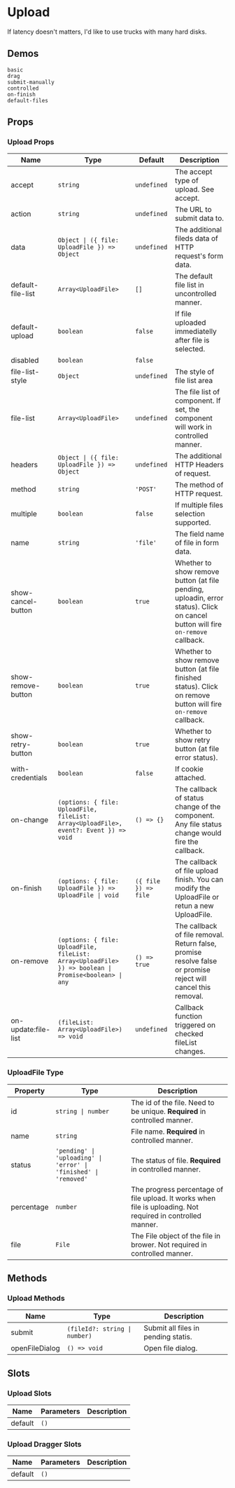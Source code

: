 # Upload

If latency doesn't matters, I'd like to use trucks with many hard disks.

## Demos

```demo
basic
drag
submit-manually
controlled
on-finish
default-files
```

## Props

### Upload Props

| Name | Type | Default | Description |
| --- | --- | --- | --- |
| accept | `string` | `undefined` | The accept type of upload. See <n-a href="https://developer.mozilla.org/en-US/docs/Web/HTML/Element/input/file#accept">accept</n-a>. |
| action | `string` | `undefined` | The URL to submit data to. |
| data | `Object \| ({ file: UploadFile }) => Object` | `undefined` | The additional fileds data of HTTP request's form data. |
| default-file-list | `Array<UploadFile>` | `[]` | The default file list in uncontrolled manner. |
| default-upload | `boolean` | `false` | If file uploaded immediatelly after file is selected. |
| disabled | `boolean` | `false` |  |
| file-list-style | `Object` | `undefined` | The style of file list area |
| file-list | `Array<UploadFile>` | `undefined` | The file list of component. If set, the component will work in controlled manner. |
| headers | `Object \| ({ file: UploadFile }) => Object` | `undefined` | The additional HTTP Headers of request. |
| method | `string` | `'POST'` | The method of HTTP request. |
| multiple | `boolean` | `false` | If multiple files selection supported. |
| name | `string` | `'file'` | The field name of file in form data. |
| show-cancel-button | `boolean` | `true` | Whether to show remove button (at file pending, uploadin, error status). Click on cancel button will fire `on-remove` callback. |
| show-remove-button | `boolean` | `true` | Whether to show remove button (at file finished status). Click on remove button will fire `on-remove` callback. |
| show-retry-button | `boolean` | `true` | Whether to show retry button (at file error status). |
| with-credentials | `boolean` | `false` | If cookie attached. |
| on-change | `(options: { file: UploadFile, fileList: Array<UploadFile>, event?: Event }) => void` | `() => {}` | The callback of status change of the component. Any file status change would fire the callback. |
| on-finish | `(options: { file: UploadFile }) => UploadFile \| void` | `({ file }) => file` | The callback of file upload finish. You can modify the UploadFile or retun a new UploadFile. |
| on-remove | `(options: { file: UploadFile, fileList: Array<UploadFile> }) => boolean \| Promise<boolean> \| any` | `() => true` | The callback of file removal. Return false, promise resolve false or promise reject will cancel this removal. |
| on-update:file-list | `(fileList: Array<UploadFile>) => void` | `undefined` | Callback function triggered on checked fileList changes. |

### UploadFile Type

| Property | Type | Description |
| --- | --- | --- |
| id | `string \| number` | The id of the file. Need to be unique. **Required** in controlled manner. |
| name | `string` | File name. **Required** in controlled manner. |
| status | `'pending' \| 'uploading' \| 'error' \| 'finished' \| 'removed'` | The status of file. **Required** in controlled manner. |
| percentage | `number` | The progress percentage of file upload. It works when file is uploading. Not required in controlled manner. |
| file | `File` | The File object of the file in brower. Not required in controlled manner. |        |

## Methods

### Upload Methods

| Name | Type | Description |
| --- | --- | --- |
| submit | `(fileId?: string \| number)` | Submit all files in pending statis. |
| openFileDialog | `() => void` | Open file dialog. |

## Slots

### Upload Slots

| Name    | Parameters | Description |
| ------- | ---------- | ----------- |
| default | `()`       |             |

### Upload Dragger Slots

| Name    | Parameters | Description |
| ------- | ---------- | ----------- |
| default | `()`       |             |
